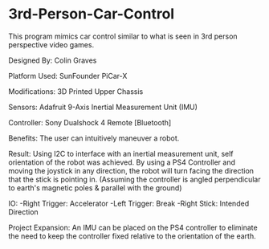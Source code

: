 # 3rd-Person-Car-Control
This program mimics car control similar to what is seen in 3rd person perspective video games.

Designed By: Colin Graves

Platform Used: SunFounder PiCar-X

Modifications: 3D Printed Upper Chassis

Sensors: Adafruit 9-Axis Inertial Measurement Unit (IMU)

Controller: Sony Dualshock 4 Remote [Bluetooth]

Benefits:
The user can intuitively maneuver a robot.

Result:
Using I2C to interface with an inertial measurement unit, self orientation of the robot was achieved. By using a PS4 Controller and moving the joystick in any direction, the robot will turn facing the direction that the stick is pointing in. (Assuming the controller is angled perpendicular to earth's magnetic poles & parallel with the ground) 

IO:
-Right Trigger: Accelerator
-Left Trigger: Break
-Right Stick: Intended Direction

Project Expansion:
An IMU can be placed on the PS4 controller to eliminate the need to keep the controller fixed relative to the orientation of the earth.


